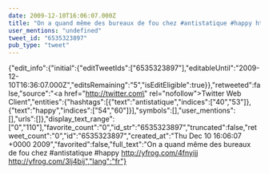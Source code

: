 ```yaml
---
date: 2009-12-10T16:06:07.000Z
title: "On a quand même des bureaux de fou chez #antistatique #happy http://yfrog.com/4fnyijj http://yfrog.com/3lj4bij″"
user_mentions: "undefined"
tweet_id: "6535323897"
pub_type: "tweet"
---
```

{"edit_info":{"initial":{"editTweetIds":["6535323897"],"editableUntil":"2009-12-10T16:36:07.000Z","editsRemaining":"5","isEditEligible":true}},"retweeted":false,"source":"<a href=\"http://twitter.com\" rel=\"nofollow\">Twitter Web Client</a>","entities":{"hashtags":[{"text":"antistatique","indices":["40","53"]},{"text":"happy","indices":["54","60"]}],"symbols":[],"user_mentions":[],"urls":[]},"display_text_range":["0","110"],"favorite_count":"0","id_str":"6535323897","truncated":false,"retweet_count":"0","id":"6535323897","created_at":"Thu Dec 10 16:06:07 +0000 2009","favorited":false,"full_text":"On a quand même des bureaux de fou chez #antistatique #happy http://yfrog.com/4fnyijj http://yfrog.com/3lj4bij","lang":"fr"}
